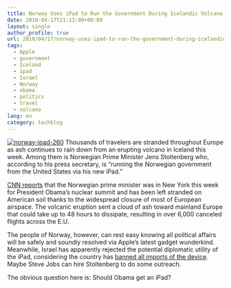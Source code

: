 ```yaml
---
title: Norway Uses iPad to Run the Government During Icelandic Volcano
date: 2010-04-17T21:13:00+00:00
layout: single
author_profile: true
url: 2010/04/17/norway-uses-ipad-to-run-the-government-during-icelandic-volcano/
tags:
  - Apple
  - government
  - Iceland
  - ipad
  - Israel
  - Norway
  - obama
  - politics
  - travel
  - volcano
lang: en
category: techblog
---
```

[![norway-ipad-260](http://lh3.ggpht.com/_vaUVXcmC3OI/S8odVtQutOI/AAAAAAAACA4/ktz5FOMNSjc/norway-ipad-260_thumb%5B2%5D.jpg?imgmax=800 "norway-ipad-260")](http://lh4.ggpht.com/_vaUVXcmC3OI/S8odShX_ZpI/AAAAAAAACA0/tth1OkzkkdA/s1600-h/norway-ipad-260%5B4%5D.jpg) Thousands of travelers are stranded throughout Europe as ash continues to rain down from an erupting volcano in Iceland this week. Among them is Norwegian Prime Minister Jens Stoltenberg who, according to his press secretary, is “running the Norwegian government from the United States via his new iPad.” 

[CNN reports](http://www.cnn.com/2010/TRAVEL/04/15/iceland.flights/index.html?hpt=T2) that the Norwegian prime minister was in New York this week for President Obama’s nuclear summit and has been left stranded on American soil thanks to the widespread closure of most of European airspace. The volcanic eruption sent a cloud of ash toward mainland Europe that could take up to 48 hours to dissipate, resulting in over 6,000 canceled flights across the E.U. 

The people of Norway, however, can rest easy knowing all political affairs will be safely and soundly resolved via Apple’s latest gadget wunderkind. Meanwhile, Israel has apparently rejected the potential diplomatic utility of the iPad, considering the country has [banned all imports of the device](http://hosted.ap.org/dynamic/stories/M/ML_ISRAEL_IPAD_BAN?SITE=AP&SECTION=HOME&TEMPLATE=DEFAULT). Maybe Steve Jobs can hire Stoltenberg to do some outreach. 

The obvious question here is: Should Obama get an iPad?